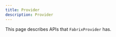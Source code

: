 ```yaml
---
title: Provider
description: Provider
---
```


This page describes APIs that `FabrixProvider` has.

